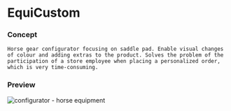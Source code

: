 # EquiCustom

### Concept

`Horse gear configurator focusing on saddle pad. Enable visual changes of colour and adding extras to the product. Solves the problem of the participation of a store employee when placing a personalized order, which is very time-consuming. `

### Preview

![configurator - horse equipment](https://user-images.githubusercontent.com/59477908/140179646-bc4c7e20-a735-4ce9-8156-deb8853d4927.png)

